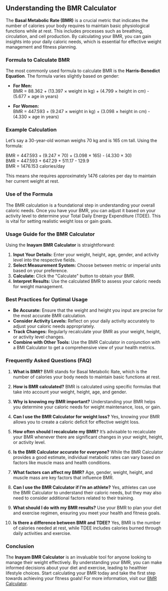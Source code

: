 ## Understanding the BMR Calculator

The **Basal Metabolic Rate (BMR)** is a crucial metric that indicates the number of calories your body requires to maintain basic physiological functions while at rest. This includes processes such as breathing, circulation, and cell production. By calculating your BMR, you can gain insights into your daily caloric needs, which is essential for effective weight management and fitness planning.

### Formula to Calculate BMR

The most commonly used formula to calculate BMR is the **Harris-Benedict Equation**. The formula varies slightly based on gender:

- **For Men:**  
  BMR = 88.362 + (13.397 × weight in kg) + (4.799 × height in cm) - (5.677 × age in years)

- **For Women:**  
  BMR = 447.593 + (9.247 × weight in kg) + (3.098 × height in cm) - (4.330 × age in years)

### Example Calculation

Let’s say a 30-year-old woman weighs 70 kg and is 165 cm tall. Using the formula:

BMR = 447.593 + (9.247 × 70) + (3.098 × 165) - (4.330 × 30)  
BMR = 447.593 + 647.29 + 511.17 - 129.9  
BMR = 1476.153 calories/day

This means she requires approximately 1476 calories per day to maintain her current weight at rest.

### Use of the Formula

The BMR calculation is a foundational step in understanding your overall caloric needs. Once you have your BMR, you can adjust it based on your activity level to determine your Total Daily Energy Expenditure (TDEE). This is vital for setting realistic weight loss or gain goals.

### Usage Guide for the BMR Calculator

Using the **Inayam BMR Calculator** is straightforward:

1. **Input Your Details:** Enter your weight, height, age, gender, and activity level into the respective fields.
2. **Select Measurement System:** Choose between metric or imperial units based on your preference.
3. **Calculate:** Click the "Calculate" button to obtain your BMR.
4. **Interpret Results:** Use the calculated BMR to assess your caloric needs for weight management.

### Best Practices for Optimal Usage

- **Be Accurate:** Ensure that the weight and height you input are precise for the most accurate BMR calculation.
- **Consider Activity Levels:** Reflect on your daily activity accurately to adjust your caloric needs appropriately.
- **Track Changes:** Regularly recalculate your BMR as your weight, height, or activity level changes.
- **Combine with Other Tools:** Use the BMR Calculator in conjunction with a BMI Calculator to get a comprehensive view of your health metrics.

### Frequently Asked Questions (FAQ)

1. **What is BMR?**
   BMR stands for Basal Metabolic Rate, which is the number of calories your body needs to maintain basic functions at rest.

2. **How is BMR calculated?**
   BMR is calculated using specific formulas that take into account your weight, height, age, and gender.

3. **Why is knowing my BMR important?**
   Understanding your BMR helps you determine your caloric needs for weight maintenance, loss, or gain.

4. **Can I use the BMR Calculator for weight loss?**
   Yes, knowing your BMR allows you to create a caloric deficit for effective weight loss.

5. **How often should I recalculate my BMR?**
   It’s advisable to recalculate your BMR whenever there are significant changes in your weight, height, or activity level.

6. **Is the BMR Calculator accurate for everyone?**
   While the BMR Calculator provides a good estimate, individual metabolic rates can vary based on factors like muscle mass and health conditions.

7. **What factors can affect my BMR?**
   Age, gender, weight, height, and muscle mass are key factors that influence BMR.

8. **Can I use the BMR Calculator if I’m an athlete?**
   Yes, athletes can use the BMR Calculator to understand their caloric needs, but they may also need to consider additional factors related to their training.

9. **What should I do with my BMR results?**
   Use your BMR to plan your diet and exercise regimen, ensuring you meet your health and fitness goals.

10. **Is there a difference between BMR and TDEE?**
    Yes, BMR is the number of calories needed at rest, while TDEE includes calories burned through daily activities and exercise.

### Conclusion

The **Inayam BMR Calculator** is an invaluable tool for anyone looking to manage their weight effectively. By understanding your BMR, you can make informed decisions about your diet and exercise, leading to healthier lifestyle choices. Start calculating your BMR today and take the first step towards achieving your fitness goals! For more information, visit our [BMR Calculator](https://www.inayam.co/calculators/calculator-bmr).